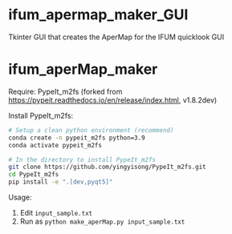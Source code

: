 # ifum_apermap_maker_GUI
Tkinter GUI that creates the AperMap for the IFUM quicklook GUI

# ifum_aperMap_maker

Require: PypeIt_m2fs (forked from https://pypeit.readthedocs.io/en/release/index.html, v1.8.2dev)

Install PypeIt_m2fs:
```sh
# Setup a clean python environment (recommend)
conda create -n pypeit_m2fs python=3.9
conda activate pypeit_m2fs

# In the directory to install PypeIt_m2fs
git clone https://github.com/yingyisong/PypeIt_m2fs.git
cd PypeIt_m2fs
pip install -e ".[dev,pyqt5]"
```

Usage:
1) Edit `input_sample.txt`
2) Run as `python make_aperMap.py input_sample.txt`
